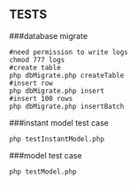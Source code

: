 ## TESTS

###database migrate
```
#need permission to write logs
chmod 777 logs
#create table
php dbMigrate.php createTable
#insert row
php dbMigrate.php insert
#insert 100 rows
php dbMigrate.php insertBatch

```

###instant model test case
````
php testInstantModel.php
````

###model test case
````
php testModel.php
````
